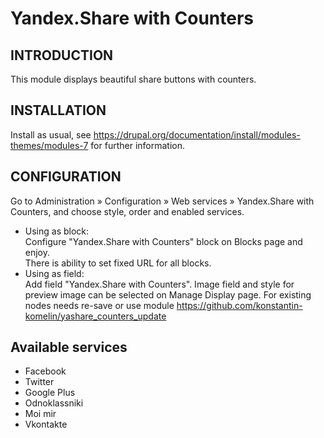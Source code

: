 Yandex.Share with Counters
==========================

INTRODUCTION
------------
This module displays beautiful share buttons with counters.

INSTALLATION
------------
Install as usual, see
https://drupal.org/documentation/install/modules-themes/modules-7
for further information.

CONFIGURATION
-------------
Go to
Administration » Configuration » Web services » Yandex.Share with Counters,
and choose style, order and enabled services.

 * Using as block:  
   Configure "Yandex.Share with Counters" block on Blocks page and enjoy.  
   There is ability to set fixed URL for all blocks.
 * Using as field:  
   Add field "Yandex.Share with Counters". Image field and style for preview
   image can be selected on Manage Display page. For existing nodes needs
   re-save or use module
   https://github.com/konstantin-komelin/yashare_counters_update

Available services
------------------
 * Facebook
 * Twitter
 * Google Plus
 * Odnoklassniki
 * Moi mir
 * Vkontakte
